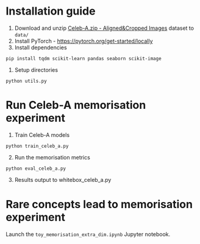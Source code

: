 # Installation guide
1. Download and unzip [Celeb-A.zip - Aligned&Cropped Images](http://mmlab.ie.cuhk.edu.hk/projects/CelebA.html) dataset to ```data/```  
1. Install PyTorch - https://pytorch.org/get-started/locally
2. Install dependencies
```
pip install tqdm scikit-learn pandas seaborn scikit-image 
```
1. Setup directories
```
python utils.py
```

# Run Celeb-A memorisation experiment
1. Train Celeb-A models
```
python train_celeb_a.py
```
2. Run the memorisation metrics
```
python eval_celeb_a.py
```
3. Results output to whitebox_celeb_a.py

# Rare concepts lead to memorisation experiment

Launch the `toy_memorisation_extra_dim.ipynb` Jupyter notebook.
